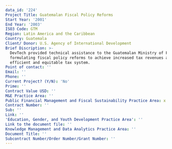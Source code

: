 ```yaml
---
data_id: '224'
Project Title: Guatemalan Fiscal Policy Reforms
Start Year: '2001'
End Year: '2003'
ISO3 Code: GTM
Region: Latin America and the Caribbean
Country: Guatemala
Client/ Donor: U.S. Agency of International Development
Brief Discription: >-
  DevTech provided technical assistance to the Guatemalan Ministry of Finance in
  formulating fiscal policy reforms to achieve increased tax revenues and a more
  efficient and equitable tax system.
Point of contact: ''
Email: ''
Phone: ''
Current Project? (Y/N): 'No'
Prime: ''
Contract Value USD: ''
M&E Practice Area: ''
Public Financial Management and Fiscal Sustainability Practice Area: x
Contract Number: ''
Sub: ''
Link: ''
'Education, Gender, and Youth Development Practice Area': ''
Link to the document file: ''
Knowledge Management and Data Analytics Practice Area: ''
Document Title: ''
Subcontract Number/Order Number/Grant Number: ''
---
```

